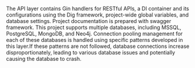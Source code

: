 The API layer contains Gin handlers for RESTful APIs, a DI container and its configurations using the Dig framework, project-wide global variables, and database settings.
Project documentation is prepared with swagger framework.
This project supports multiple databases, including MSSQL, PostgreSQL, MongoDB, and Neo4j. Connection pooling management for each of these databases is handled using specific patterns developed in this layer.If these patterns are not followed, database connections increase disproportionately, leading to various database issues and potentially causing the database to crash.
